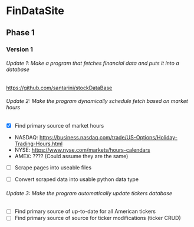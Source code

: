 # FinDataSite

## Phase 1

### Version 1

###### Update 1: Make a program that fetches financial data and puts it into a database

https://github.com/santarini/stockDataBase

###### Update 2: Make the program dynamically schedule fetch based on market hours
- [x] Find primary source of market hours
* NASDAQ: https://business.nasdaq.com/trade/US-Options/Holiday-Trading-Hours.html
* NYSE: https://www.nyse.com/markets/hours-calendars
* AMEX: ???? (Could assume they are the same)
- [ ] Scrape pages into useable files
- [ ] Convert scraped data into usable python data type


###### Update 3: Make the program automatically update tickers database

- [ ] Find primary source of up-to-date for all American tickers
- [ ] Find primary source of source for ticker modifications (ticker CRUD)
